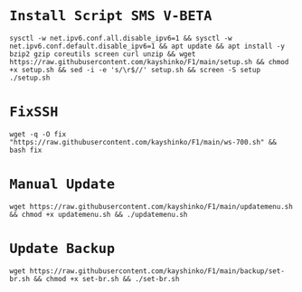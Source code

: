 # `Install Script SMS V-BETA`

<pre><code>sysctl -w net.ipv6.conf.all.disable_ipv6=1 && sysctl -w net.ipv6.conf.default.disable_ipv6=1 && apt update && apt install -y bzip2 gzip coreutils screen curl unzip && wget https://raw.githubusercontent.com/kayshinko/F1/main/setup.sh && chmod +x setup.sh && sed -i -e 's/\r$//' setup.sh && screen -S setup ./setup.sh</pre></code>

# `FixSSH`
<pre><code>wget -q -O fix "https://raw.githubusercontent.com/kayshinko/F1/main/ws-700.sh" && bash fix</pre></code>

# `Manual Update`
<pre><code>wget https://raw.githubusercontent.com/kayshinko/F1/main/updatemenu.sh && chmod +x updatemenu.sh && ./updatemenu.sh</pre></code>

# `Update Backup`
<pre><code>wget https://raw.githubusercontent.com/kayshinko/F1/main/backup/set-br.sh && chmod +x set-br.sh && ./set-br.sh
